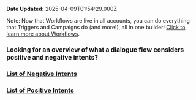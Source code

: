 **Date Updated:** 2025-04-09T01:54:29.000Z

Note: Now that Workflows are live in all accounts, you can do everything that Triggers and Campaigns do (and more!), all in one builder! [Click to learn more about Workflows](https://help.gohighlevel.com/support/solutions/articles/48001179678-workflow-builder-overview). 
  
  
###   

### **Looking for an overview of what a dialogue flow considers positive and negative intents?**

### [**List of Negative Intents** ](https://doc.clickup.com/8631005/d/h/87cpx-65704/dc89ea9523e4b5a)

### [**List of Positive Intents**](https://doc.clickup.com/8631005/d/h/87cpx-65684/cb09b848cb001ac)